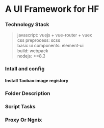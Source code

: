 # A UI Framework for HF
### Technology Stack
> javascript:           vuejs + vue-router + vuex <br/>
> css preprocess:       scss <br/>
> basic ui components:  element-ui <br/>
> build:                webpack <br/>
> nodejs:               >=8.3

### Intall and config
#### Install Taobao image registory

### Folder Description

### Script Tasks

### Proxy Or Ngnix
